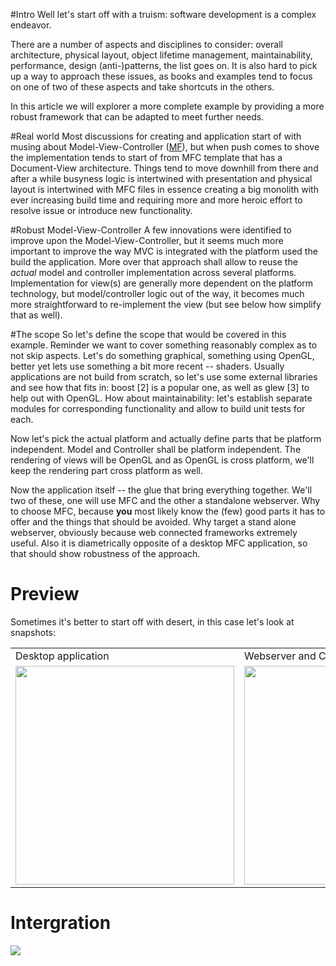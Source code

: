 #Intro 
Well let's start off with a truism: software development is a complex endeavor. 


There are a number of aspects and disciplines to consider: overall architecture, physical layout, object lifetime management, maintainability, performance, design (anti-)patterns, the list goes on. It is also hard to pick up a way to approach these issues, as books and examples tend to focus on one of two of these aspects and take shortcuts in the others. 

In this article we will explorer a more complete example by providing a more robust framework that can be adapted to meet further needs. 

#Real world
Most discussions for creating and application start of with musing about Model-View-Controller ([MF]), but when push comes to shove the implementation tends to start of from
MFC template that has a Document-View architecture. Things tend to move downhill from there
and after a while busyness logic is intertwined with presentation and physical layout is intertwined with MFC files in essence creating a big monolith with ever increasing build time and requiring more and more heroic effort to resolve issue or introduce new functionality.

[MF]: http://martinfowler.com/eaaCatalog/modelViewController.html "MVC"

#Robust Model-View-Controller
A few innovations were identified to improve upon the Model-View-Controller, but it seems much more important to improve the way MVC is integrated with the platform used the build the application. More over that approach shall allow to reuse the *actual* model and controller implementation across several platforms. Implementation for view(s) are generally more dependent on the platform technology, but model/controller logic out of the way, it becomes much more straightforward to re-implement the view (but see below how simplify that as well).

#The scope
So let's define the scope that would be covered in this example. Reminder we want to cover something reasonably complex as to not skip aspects. Let's do something graphical, something using OpenGL, better yet lets use something a bit more recent -- shaders. Usually applications are not build from scratch, so let's use some external libraries and see how that fits in: boost [2] is a popular one, as well as glew [3] to help out with OpenGL. How about maintainability: let's establish separate modules for corresponding functionality and allow to build unit tests for each.

Now let's pick the actual platform and actually define parts that be platform independent. Model and Controller shall be platform independent. The rendering of views will be OpenGL and as OpenGL is cross platform, we'll keep the rendering part cross platform as well. 

Now the application itself -- the glue that bring everything together. We'll two of these, one will use MFC and the other a standalone webserver. Why to choose MFC, because **you** most likely know the (few) good parts it has to offer and the things that should be avoided. Why target a stand alone webserver, obviously because web connected frameworks extremely useful. Also it is diametrically opposite of a desktop MFC application, so that should show robustness of the approach.

# Preview #
Sometimes it's better to start off with desert, in this case let's look at snapshots:

<table>
<tr>
<td>
Desktop application
</td>
<td>
Webserver and Chrome browser
</td>
</tr>

<tr>
<td>
<img src="https://raw.github.com/okigan/OpenGL/master/Documentation/images/application.png" height="350" />
</td>
<td>
<img src="https://raw.github.com/okigan/OpenGL/master/Documentation/images/browser.png" height="350" />
</td>
</tr>
</table>





# Intergration  #
![](https://raw.github.com/okigan/OpenGL/master/Documentation/images/overview.png)
